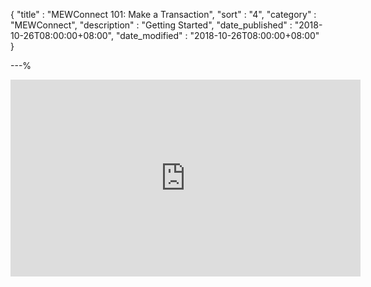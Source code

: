 {
"title" : "MEWConnect 101: Make a Transaction",
"sort" : "4",
"category" : "MEWConnect",
"description" : "Getting Started",
"date_published" : "2018-10-26T08:00:00+08:00",
"date_modified" : "2018-10-26T08:00:00+08:00"
}

---%

<div class="video__wrapper"><iframe width="560" height="315" src="https://www.youtube.com/embed/nMefcCPr2ZU" frameborder="0" allowfullscreen></iframe>
</div>
